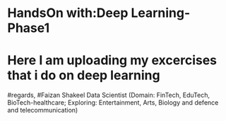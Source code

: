 # HandsOn with:Deep Learning-Phase1
# Here I am uploading my excercises that i do on deep learning

#regards, 
#Faizan Shakeel Data Scientist (Domain: FinTech, EduTech, BioTech-healthcare; Exploring: Entertainment, Arts, Biology and defence and telecommunication)
